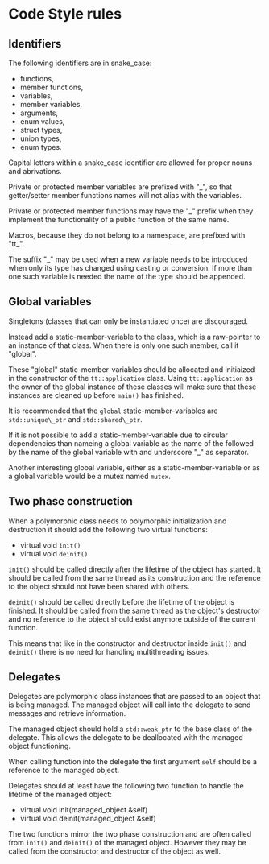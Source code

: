 Code Style rules
================

Identifiers
-----------
The following identifiers are in snake\_case:
 - functions,
 - member functions,
 - variables,
 - member variables,
 - arguments,
 - enum values,
 - struct types,
 - union types,
 - enum types.

Capital letters within a snake\_case identifier are allowed for proper nouns and
abrivations.

Private or protected member variables are prefixed with "\_", so that
getter/setter member functions names will not alias with the variables.

Private or protected member functions may have the "\_" prefix when they
implement the functionality of a public function of the same name.

Macros, because they do not belong to a namespace, are prefixed with "tt\_".

The suffix "\_" may be used when a new variable needs to be introduced
when only its type has changed using casting or conversion.
If more than one such variable is needed the name of the type should be appended.

Global variables
----------------
Singletons (classes that can only be instantiated once) are discouraged.

Instead add a static-member-variable to the class, which is a raw-pointer to an instance
of that class. When there is only one such member, call it "global".

These "global" static-member-variables should be allocated and initiaized in the constructor
of the `tt::application` class. Using `tt::application` as the owner of the global instance of
these classes will make sure that these instances are cleaned up before `main()` has finished.

It is recommended that the `global` static-member-variables are `std::unique\_ptr` and
`std::shared\_ptr`.

If it is not possible to add a static-member-variable due to circular dependencies than
nameing a global variable as the name of the followed by the name of the global variable with
and underscore "\_" as separator.

Another interesting global variable, either as a static-member-variable or as a global
variable would be a mutex named `mutex`.

Two phase construction
----------------------
When a polymorphic class needs to polymorphic initialization and destruction it should
add the following two virtual functions:

 - virtual void `init()`
 - virtual void `deinit()`

`init()` should be called directly after the lifetime of the object has started. It should be called
from the same thread as its construction and the reference to the object should not have been shared
with others.

`deinit()` should be called directly before the lifetime of the object is finished. It should be called
from the same thread as the object's destructor and no reference to the object should exist anymore outside
of the current function.

This means that like in the constructor and destructor inside `init()` and `deinit()` there is no need
for handling multithreading issues.

Delegates
---------
Delegates are polymorphic class instances that are passed to an object that is being managed.
The managed object will call into the delegate to send messages and retrieve information.

The managed object should hold a `std::weak_ptr` to the base class of the delegate. This allows the
delegate to be deallocated with the managed object functioning.

When calling function into the delegate the first argument `self` should be a reference to the managed
object.

Delegates should at least have the following two function to handle the lifetime of the managed object:

 - virtual void init(managed_object &self)
 - virtual void deinit(managed_object &self)

The two functions mirror the two phase construction and are often called from `init()` and `deinit()` of the managed
object. However they may be called from the constructor and destructor of the object as well.

